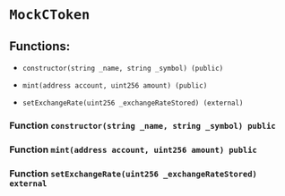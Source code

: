 # `MockCToken`

## Functions:

- `constructor(string _name, string _symbol) (public)`

- `mint(address account, uint256 amount) (public)`

- `setExchangeRate(uint256 _exchangeRateStored) (external)`

### Function `constructor(string _name, string _symbol) public`

### Function `mint(address account, uint256 amount) public`

### Function `setExchangeRate(uint256 _exchangeRateStored) external`

